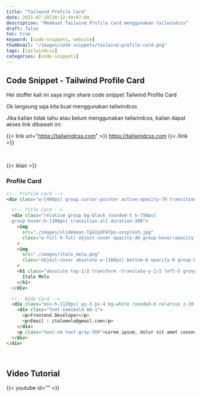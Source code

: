 ```yaml
---
title: "Tailwind Profile Card"
date: 2021-07-19T20:12:49+07:00
description: "Membuat Tailwind Profile Card menggunakan tailwindcss"
draft: false
toc: true
keyword: [code-snippets, website]
thumbnail: "/images/code-snippets/tailwind-profile-card.png"
tags: [tailwindcss]
categories: [code-snippets]
---
```


## Code Snippet - Tailwind Profile Card

Hei stuffer kali ini saya ingin share code snippet Tailwind Profile Card

Ok langsung saja kita buat menggunakan tailwindcss

Jika kalian tidak tahu atau belum menggunakan tailwindcss, kalian dapat akses link dibawah ini:

{{< link url="https://tailwindcss.com" >}}
  https://tailwindcss.com
{{< /link >}}

&nbsp;

{{< iklan >}}
### Profile Card
```html
<!-- Profile card -->
<div class="w-[400px] group cursor-pointer active:opacity-70 transition-opacity duration-300">

  <!-- Title Card -->
  <div class="relative group bg-black rounded-t h-[50px] 
  group-hover:h-[100px] transition-all duration-300">
    <img 
      src="./images/slidebean-TpGIpUF67po-unsplash.jpg"
      class="w-full h-full object-cover opacity-40 group-hover:opacity-60 transition duration-300"
    >
    <img 
      src="./images/italo_melo.png" 
      class="object-cover absolute w-[160px] bottom-0 opacity-0 group-hover:opacity-100 transform translate-y-3/4 group-hover:translate-y-0 transition duration-300"
    >
    <h1 class="absolute top-1/2 transform -translate-y-1/2 left-5 group-hover:left-52 text-white font-bold text-2xl transition-all duration-300">
      Italo Melo
    </h1>
  </div>

  <!-- Body Card -->
  <div class="min-h-[120px] py-3 px-4 bg-white rounded-b relative z-10 shadow text-gray-600">
    <div class="font-semibold mb-1">
      <p>Frontend Developer</p>
      <p>Email : italomelo@gmail.com</p>
    </div>
    <p class="text-sm text-gray-500">Lorem ipsum, dolor sit amet consectetur adipisicing elit. Blanditiis neque nemo atque fugit iure voluptatibus.</p>
  </div>
</div>
```

&nbsp;

## Video Tutorial
{{< youtube id="" >}}